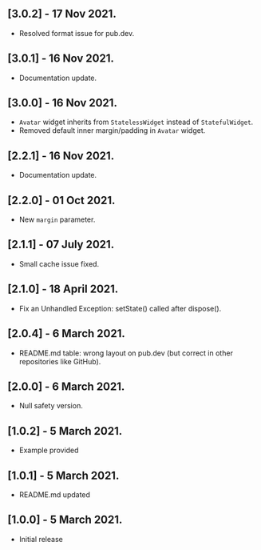 ## [3.0.2] - 17 Nov 2021.

* Resolved format issue for pub.dev. 

## [3.0.1] - 16 Nov 2021.

* Documentation update. 

## [3.0.0] - 16 Nov 2021.

* `Avatar` widget inherits from `StatelessWidget` instead of `StatefulWidget`.
* Removed default inner margin/padding in `Avatar` widget.

## [2.2.1] - 16 Nov 2021.

* Documentation update. 

## [2.2.0] - 01 Oct 2021.

* New `margin` parameter. 

## [2.1.1] - 07 July 2021.

* Small cache issue fixed. 

## [2.1.0] - 18 April 2021.

* Fix an Unhandled Exception: setState() called after dispose(). 

## [2.0.4] - 6 March 2021.

* README.md table: wrong layout on pub.dev (but correct in other repositories like GitHub).

## [2.0.0] - 6 March 2021.

* Null safety version.

## [1.0.2] - 5 March 2021.

* Example provided

## [1.0.1] - 5 March 2021.

* README.md updated


## [1.0.0] - 5 March 2021.

* Initial release
